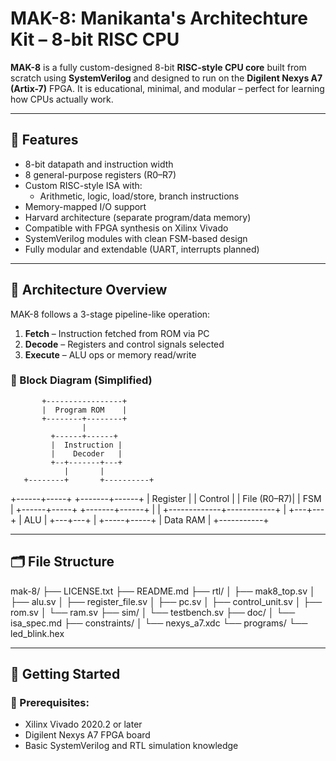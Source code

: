 # MAK-8: Manikanta's Architechture Kit – 8-bit RISC CPU

**MAK-8** is a fully custom-designed 8-bit **RISC-style CPU core** built from scratch using **SystemVerilog** and designed to run on the **Digilent Nexys A7 (Artix-7)** FPGA. It is educational, minimal, and modular – perfect for learning how CPUs actually work.

---

## 🔧 Features

- 8-bit datapath and instruction width
- 8 general-purpose registers (R0–R7)
- Custom RISC-style ISA with:
  - Arithmetic, logic, load/store, branch instructions
- Memory-mapped I/O support
- Harvard architecture (separate program/data memory)
- Compatible with FPGA synthesis on Xilinx Vivado
- SystemVerilog modules with clean FSM-based design
- Fully modular and extendable (UART, interrupts planned)

---

## 🧠 Architecture Overview

MAK-8 follows a 3-stage pipeline-like operation:

1. **Fetch** – Instruction fetched from ROM via PC
2. **Decode** – Registers and control signals selected
3. **Execute** – ALU ops or memory read/write

### 🔲 Block Diagram (Simplified)
           +-----------------+
           |  Program ROM    |
           +--------+--------+
                    |
             +------+------+
             |  Instruction |
             |    Decoder   |
             +--+-------+---+
                |       |
       +--------+       +----------+
+------+-----+             +-------+------+
| Register    |            |   Control     |
| File (R0–R7)|            |     FSM       |
+------+-----+             +-------+------+
       |                           |
       +-------------+------------+
                     |
                 +---+---+
                 |  ALU  |
                 +---+---+
                     |
               +-----+-----+
               |   Data RAM |
               +-----------+

---

## 🗂️ File Structure

mak-8/
├── LICENSE.txt
├── README.md
├── rtl/
│   ├── mak8_top.sv
│   ├── alu.sv
│   ├── register_file.sv
│   ├── pc.sv
│   ├── control_unit.sv
│   ├── rom.sv
│   └── ram.sv
├── sim/
│   └── testbench.sv
├── doc/
│   └── isa_spec.md
├── constraints/
│   └── nexys_a7.xdc
└── programs/
└── led_blink.hex

---

## 🔋 Getting Started

### 🔧 Prerequisites:
- Xilinx Vivado 2020.2 or later
- Digilent Nexys A7 FPGA board
- Basic SystemVerilog and RTL simulation knowledge


